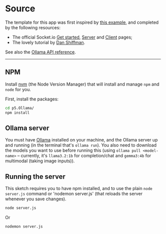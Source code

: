 # Source

The template for this app was first inspired by [this example](https://lab.arts.ac.uk/books/web-technology/page/web-app-template-for-beginners), and completed by the following resources:

- The official Socket.io [Get started](https://socket.io/get-started/chat), [Server](https://socket.io/docs/v4/server-api/) and [Client](https://socket.io/docs/v4/client-api/) pages;
- The lovely tutorial by [Dan Shiffman](https://www.youtube.com/playlist?list=PLRqwX-V7Uu6b36TzJidYfIYwTFEq3K5qH).

See also the [Ollama API reference](https://github.com/ollama/ollama-js).

---

## NPM

Install [nvm](https://github.com/nvm-sh/nvm#installing-and-updating) (the Node Version Manager) that will install and manage `npm` and `node` for you.

First, install the packages:

```bash
cd p5.Ollama/
npm install
```

## Ollama server

You must have [Ollama](https://ollama.com/) installed on your machine, and the Ollama server up and running (in the terminal that's `ollama run`). You also need to download the models you want to use before running this (using `ollama pull <model-name>` – currently, it's `llama3.2:1b` for completion/chat and `gemma3:4b` for multimodal (taking image inputs)).

## Running the server

This sketch requires you to have npm installed, and to use the plain `node server.js` command or 'nodemon server.js' (that reloads the server whenever you save changes).

```bash
node server.js
```

Or

```bash
nodemon server.js
```

